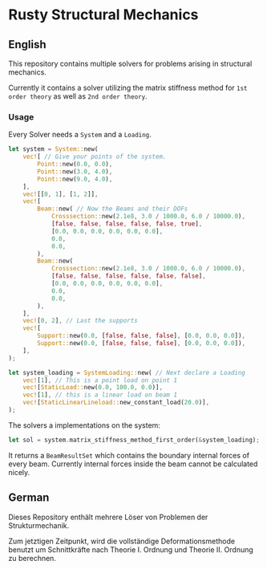 # Rusty Structural Mechanics

## English

This repository contains multiple solvers for problems arising in structural mechanics.

Currently it contains a solver utilizing the matrix stiffness method for `1st order theory` as well as `2nd order theory`.

### Usage

Every Solver needs a `System` and a `Loading`.

```rust
let system = System::new(
    vec![ // Give your points of the system.
        Point::new(0.0, 0.0),
        Point::new(3.0, 4.0),
        Point::new(9.0, 4.0),
    ],
    vec![[0, 1], [1, 2]],
    vec![
        Beam::new( // Now the Beams and their DOFs
            Crosssection::new(2.1e8, 3.0 / 1000.0, 6.0 / 10000.0),
            [false, false, false, false, false, true],
            [0.0, 0.0, 0.0, 0.0, 0.0, 0.0],
            0.0,
            0.0,
        ),
        Beam::new(
            Crosssection::new(2.1e8, 3.0 / 1000.0, 6.0 / 10000.0),
            [false, false, false, false, false, false],
            [0.0, 0.0, 0.0, 0.0, 0.0, 0.0],
            0.0,
            0.0,
        ),
    ],
    vec![0, 2], // Last the supports
    vec![
        Support::new(0.0, [false, false, false], [0.0, 0.0, 0.0]),
        Support::new(0.0, [false, false, false], [0.0, 0.0, 0.0]),
    ],
);

let system_loading = SystemLoading::new( // Next declare a Loading
    vec![1], // This is a point load on point 1
    vec![StaticLoad::new(0.0, 100.0, 0.0)],
    vec![1], // this is a linear load on beam 1
    vec![StaticLinearLineload::new_constant_load(20.0)],
);
```

The solvers a implementations on the system:
```rust
let sol = system.matrix_stiffness_method_first_order(&system_loading);
```

It returns a `BeamResultSet` which contains the boundary internal forces of every beam.
Currently internal forces inside the beam cannot be calculated nicely.

## German

Dieses Repository enthält mehrere Löser von Problemen der Strukturmechanik.

Zum jetztigen Zeitpunkt, wird die vollständige Deformationsmethode benutzt um Schnittkräfte nach Theorie I. Ordnung und Theorie II. Ordnung zu berechnen.
